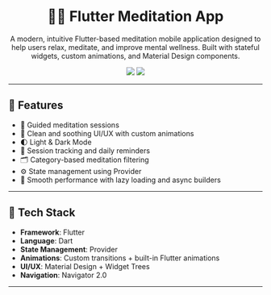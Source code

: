 <h1 align="center">🧘‍♂️ Flutter Meditation App</h1>

<p align="center">
  A modern, intuitive Flutter-based meditation mobile application designed to help users relax, meditate, and improve mental wellness. Built with stateful widgets, custom animations, and Material Design components.
</p>

<p align="center">
  <img src="https://img.shields.io/badge/Flutter-02569B?style=for-the-badge&logo=flutter&logoColor=white"/>
  <img src="https://img.shields.io/badge/Dart-0175C2?style=for-the-badge&logo=dart&logoColor=white"/>
</p>

---

## 🌟 Features

- 🧘 Guided meditation sessions
- 🌅 Clean and soothing UI/UX with custom animations
- 🌓 Light & Dark Mode
- 📅 Session tracking and daily reminders
- 🗂️ Category-based meditation filtering
- ⚙️ State management using Provider
- 📱 Smooth performance with lazy loading and async builders

---

## 🔧 Tech Stack

- **Framework**: Flutter
- **Language**: Dart
- **State Management**: Provider
- **Animations**: Custom transitions + built-in Flutter animations
- **UI/UX**: Material Design + Widget Trees
- **Navigation**: Navigator 2.0

---

